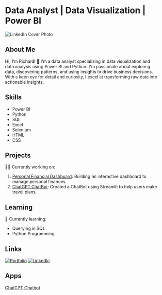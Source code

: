 # Data Analyst | Data Visualization | Power BI

![LinkedIn Cover Photo](https://media.licdn.com/dms/image/D4D16AQGomEPNMnpkcw/profile-displaybackgroundimage-shrink_350_1400/0/1683737899116?e=1695859200&v=beta&t=CmQfhVlqd6yeBazRrSzNz_piopl_u585u2YaTrNIVzc)

## About Me
Hi, I'm Richard! 👋 I'm a data analyst specializing in data visualization and data analysis using Power BI and Python. I'm passionate about exploring data, discovering patterns, and using insights to drive business decisions. With a keen eye for detail and curiosity, I excel at transforming raw data into actionable insights.

## Skills
- Power BI
- Python
- SQL
- Excel
- Selenium
- HTML
- CSS

## Projects
👩‍💻 Currently working on:
1. [Personal Financial Dashboard](https://github.com/RichardParado/personal_finance_dashboard_powerbi): Building an interactive dashboard to manage personal finances.
2. [ChatGPT ChatBot](https://github.com/RichardParado/ChatGPT_ChatBot_streamlit): Created a ChatBot using Streamlit to help users make travel plans.

## Learning
🧠 Currently learning:
- Querying in SQL
- Python Programming

## Links
[![Portfolio](https://img.shields.io/badge/portfolio-000?style=for-the-badge&logo=ko-fi&logoColor=white)](https://richardparado.github.io/personal_website/)
[![LinkedIn](https://img.shields.io/badge/linkedin-0A66C2?style=for-the-badge&logo=linkedin&logoColor=white)](https://www.linkedin.com/in/richardparado/)

## Apps
[ChatGPT Chatbot](https://chatgptchatbot.streamlit.app/)
